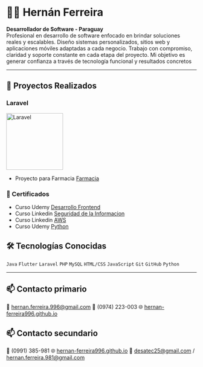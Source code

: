 # 👨‍💻 Hernán Ferreira

**Desarrollador de Software - Paraguay**  
Profesional en desarrollo de software enfocado en brindar soluciones reales y escalables.
Diseño sistemas personalizados, sitios web y aplicaciones móviles adaptadas a cada negocio.
Trabajo con compromiso, claridad y soporte constante en cada etapa del proyecto.
Mi objetivo es generar confianza a través de tecnología funcional y resultados concretos

---

## 🚀 Proyectos Realizados

<h3>Laravel</h3>
<img src="https://github.com/user-attachments/assets/685c88f5-f0f5-45a0-a91b-397409d33409" alt="Laravel" width="150">

- Proyecto para Farmacia [Farmacia](Laravel/sistemafarmacia)

### 🏅 Certificados

- Curso Udemy [Desarrollo Frontend](certificados/Desarrolloweb.pdf)
- Curso Linkedin [Seguridad de la Informacion](certificados/Seguridadinformacion.pdf)
- Curso Linkedin [AWS](certificados/IntroduccionAWS.pdf)
- Curso Udemy [Python](certificados/Pythonavanzado.pdf)

## 🛠️ Tecnologías Conocidas

`Java` `Flutter` `Laravel` `PHP` `MySQL` `HTML/CSS` `JavaScript` `Git` `GitHub` `Python` 

---

## 📫 Contacto primario

📧 hernan.ferreira.996@gmail.com
📱 (0974) 223-003
🌐 [hernan-ferreira996.github.io](https://hernan-ferreira996.github.io)

## 📫 Contacto secundario

📱 (0991) 385-981
🌐 [hernan-ferreira996.github.io](https://hernan-ferreira996.github.io)
📧 desatec25@gmail.com  / hernan.ferreira.981@gmail.com
